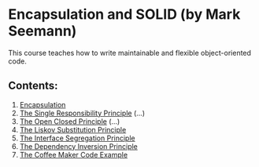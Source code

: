 # Encapsulation and SOLID (by Mark Seemann)

This course teaches how to write maintainable and flexible object-oriented code.

## Contents:

1. [Encapsulation](./encapsulation.md)
2. [The Single Responsibility Principle](./the_single_responsibility_principle.md) (...)
3. [The Open Closed Principle](./the_open_closed_principle.md) (...)
4. [The Liskov Substitution Principle](./np_completeness.md)
5. [The Interface Segregation Principle](./the_interface_segregation_principle.md)
6. [The Dependency Inversion Principle](./the_dependency_inversion_principle.md)
7. [The Coffee Maker Code Example](./the_coffee_maker_code_example.md)
